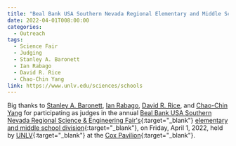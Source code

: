 ```yaml
---
title: "Beal Bank USA Southern Nevada Regional Elementary and Middle School Science Fair"
date: 2022-04-01T008:00:00
categories:
  - Outreach
tags:
  - Science Fair
  - Judging
  - Stanley A. Baronett
  - Ian Rabago
  - David R. Rice
  - Chao-Chin Yang
link: https://www.unlv.edu/sciences/schools
---
```


Big thanks to [Stanley A. Baronett](/team/baronett-stanley/), [Ian Rabago](/team/rabago-ian/), [David R. Rice](/team/rice-david/), and [Chao-Chin Yang](/team/yang-chao-chin/) for participating as judges in the annual [Beal Bank USA Southern Nevada Regional Science & Engineering Fair's](https://www.unlv.edu/sciences/science-fair){:target="_blank"} [elementary and middle school division](https://www.unlv.edu/sciences/schools){:target="_blank"}, on Friday, April 1, 2022, held by [UNLV](https://www.unlv.edu/){:target="_blank"} at the [Cox Pavilion](https://www.unlv.edu/maps/cox){:target="_blank"}.
